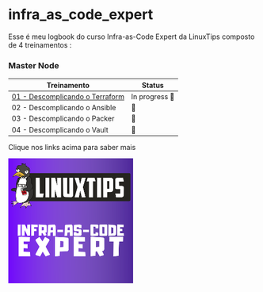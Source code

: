 # infra_as_code_expert

Esse é meu logbook do curso Infra-as-Code Expert da LinuxTips composto de 4 treinamentos : 

### Master Node
| Treinamento                 | Status      |
|-------------------------|-----------|
|[01 - Descomplicando o Terraform ](https://github.com/gortaina/infra_as_code_expert/blob/master/01_descomplicando_o_terraform.md.md) | In progress :construction: | 
| 02 - Descomplicando o Ansible   | :checkered_flag: |
| 03 - Descomplicando o Packer    | :checkered_flag: |
| 04 - Descomplicando o Vault     | :checkered_flag: |


Clique nos links acima para saber mais

<a href="https://www.linuxtips.io/product-page/infra-as-code-expert">
<img width="50%" height="50%" src="./img/87b279_e6949ddd70e54129a38a8bbe355baa90_mv2_d_1400_1400_s_2.webp">
</a>
